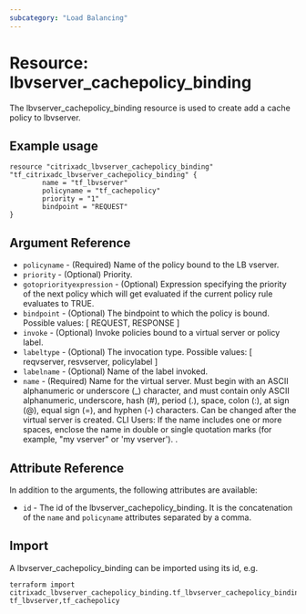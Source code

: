 ```yaml
---
subcategory: "Load Balancing"
---
```


# Resource: lbvserver_cachepolicy_binding

The lbvserver_cachepolicy_binding resource is used to create add a cache policy to lbvserver.


## Example usage

```hcl
resource "citrixadc_lbvserver_cachepolicy_binding" "tf_citrixadc_lbvserver_cachepolicy_binding" {
        name = "tf_lbvserver"
        policyname = "tf_cachepolicy"
        priority = "1"
        bindpoint = "REQUEST"
}
```


## Argument Reference

* `policyname` - (Required) Name of the policy bound to the LB vserver.
* `priority` - (Optional) Priority.
* `gotopriorityexpression` - (Optional) Expression specifying the priority of the next policy which will get evaluated if the current policy rule evaluates to TRUE.
* `bindpoint` - (Optional) The bindpoint to which the policy is bound. Possible values: [ REQUEST, RESPONSE ]
* `invoke` - (Optional) Invoke policies bound to a virtual server or policy label.
* `labeltype` - (Optional) The invocation type. Possible values: [ reqvserver, resvserver, policylabel ]
* `labelname` - (Optional) Name of the label invoked.
* `name` - (Required) Name for the virtual server. Must begin with an ASCII alphanumeric or underscore (_) character, and must contain only ASCII alphanumeric, underscore, hash (#), period (.), space, colon (:), at sign (@), equal sign (=), and hyphen (-) characters. Can be changed after the virtual server is created.  CLI Users: If the name includes one or more spaces, enclose the name in double or single quotation marks (for example, "my vserver" or 'my vserver'). .


## Attribute Reference

In addition to the arguments, the following attributes are available:

* `id` - The id of the lbvserver_cachepolicy_binding. It is the concatenation of the `name` and `policyname` attributes separated by a comma.


## Import

A lbvserver\_cachepolicy\_binding can be imported using its id, e.g.

```shell
terraform import citrixadc_lbvserver_cachepolicy_binding.tf_lbvserver_cachepolicy_binding tf_lbvserver,tf_cachepolicy
```